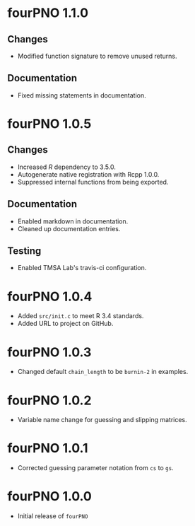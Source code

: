 # fourPNO 1.1.0

## Changes

- Modified function signature to remove unused returns.

## Documentation

- Fixed missing statements in documentation.

# fourPNO 1.0.5

## Changes

- Increased _R_ dependency to 3.5.0.
- Autogenerate native registration with Rcpp 1.0.0.
- Suppressed internal functions from being exported.

## Documentation

- Enabled markdown in documentation.
- Cleaned up documentation entries.

## Testing

- Enabled TMSA Lab's travis-ci configuration.

# fourPNO 1.0.4

- Added `src/init.c` to meet R 3.4 standards.
- Added URL to project on GitHub.

# fourPNO 1.0.3

- Changed default `chain_length` to be `burnin-2` in examples.

# fourPNO 1.0.2

- Variable name change for guessing and slipping matrices.

# fourPNO 1.0.1

- Corrected guessing parameter notation from `cs` to `gs`.

# fourPNO 1.0.0

- Initial release of `fourPNO`

